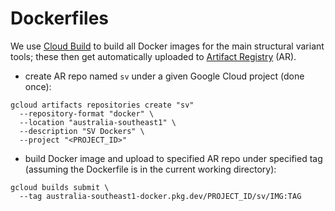 # Dockerfiles

We use [Cloud Build](https://cloud.google.com/build/docs/quickstart-build) to
build all Docker images for the main structural variant tools; these then get
automatically uploaded to
[Artifact Registry](https://cloud.google.com/artifact-registry/docs/docker/quickstart)
(AR).

- create AR repo named `sv` under a given Google Cloud project (done once):

```shell
gcloud artifacts repositories create "sv"
  --repository-format "docker" \
  --location "australia-southeast1" \
  --description "SV Dockers" \
  --project "<PROJECT_ID>"
```

- build Docker image and upload to specified AR repo under specified tag
  (assuming the Dockerfile is in the current working directory):

```shell
gcloud builds submit \
  --tag australia-southeast1-docker.pkg.dev/PROJECT_ID/sv/IMG:TAG
```
